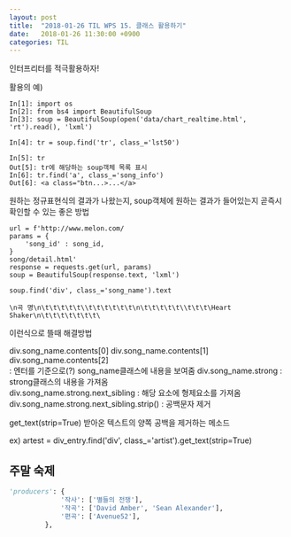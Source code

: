```yaml
---
layout: post
title:  "2018-01-26 TIL WPS 15. 클래스 활용하기"
date:   2018-01-26 11:30:00 +0900
categories: TIL
---
```


인터프리터를 적극활용하자!

활용의 예)

```
In[1]: import os
In[2]: from bs4 import BeautifulSoup
In[3]: soup = BeautifulSoup(open('data/chart_realtime.html', 'rt').read(), 'lxml') 

In[4]: tr = soup.find('tr', class_='lst50')
 
In[5]: tr
Out[5]: tr에 해당하는 soup객체 목록 표시
In[6]: tr.find('a', class_='song_info')
Out[6]: <a class="btn...>...</a>
```

원하는 정규표현식의 결과가 나왔는지, soup객체에 원하는 결과가 들어있는지 곧즉시 확인할 수 있는 좋은 방법



```
url = f'http://www.melon.com/
params = {
	'song_id' : song_id,
}
song/detail.html'
response = requests.get(url, params)
soup = BeautifulSoup(response.text, 'lxml')

soup.find('div', class_='song_name').text

\n곡 명\n\t\t\t\t\t\\t\t\t\t\t\t\n\t\t\t\t\t\\t\t\t\Heart Shaker\n\t\t\t\t\t\t\t\
```

이런식으로 뜰때 해결방법

div.song\_name.contents[0]
div.song\_name.contents[1]
div.song\_name.contents[2]  
: 엔터를 기준으로(?) song\_name클래스에 내용을 보여줌
div.song\_name.strong : strong클래스의 내용을 가져옴  
div.song\_name.strong.next\_sibling : 해당 요소에 형제요소를 가져옴  
div.song\_name.strong.next\_sibling.strip() : 공백문자 제거  



get_text(strip=True) 받아온 텍스트의 양쪽 공백을 제거하는 메소드

ex) artest = div_entry.find('div', class_='artist').get_text(strip=True)




## 주말 숙제

```python
'producers': {
             '작사': ['별들의 전쟁'],
             '작곡': ['David Amber', 'Sean Alexander'],
             '편곡': ['Avenue52'],
         },
```